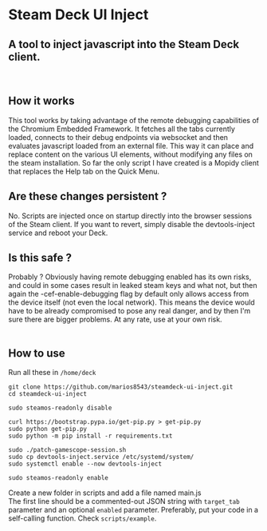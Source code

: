 # Steam Deck UI Inject
## A tool to inject javascript into the Steam Deck client.
&nbsp;
## How it works
This tool works by taking advantage of the remote debugging capabilities of the Chromium Embedded Framework. It fetches all the tabs currently loaded, connects to their debug endpoints via websocket and then evaluates javascript loaded from an external file. This way it can place and replace content on the various UI elements, without modifying any files on the steam installation. So far the only script I have created is a Mopidy client that replaces the Help tab on the Quick Menu.
## Are these changes persistent ?
No. Scripts are injected once on startup directly into the browser sessions of the Steam client. If you want to revert, simply disable the devtools-inject service and reboot your Deck.
## Is this safe ?
Probably ? Obviously having remote debugging enabled has its own risks, and could in some cases result in leaked steam keys and what not, but then again the -cef-enable-debugging flag by default only allows access from the device itself (not even the local network). This means the device would have to be already compromised to pose any real danger, and by then I'm sure there are bigger problems. At any rate, use at your own risk.  
&nbsp;
## How to use
Run all these in `/home/deck`  
  
```
git clone https://github.com/marios8543/steamdeck-ui-inject.git
cd steamdeck-ui-inject

sudo steamos-readonly disable

curl https://bootstrap.pypa.io/get-pip.py > get-pip.py
sudo python get-pip.py
sudo python -m pip install -r requirements.txt

sudo ./patch-gamescope-session.sh
sudo cp devtools-inject.service /etc/systemd/system/
sudo systemctl enable --now devtools-inject

sudo steamos-readonly enable
```

Create a new folder in scripts and add a file named main.js  
The first line should be a commented-out JSON string with `target_tab` parameter and an optional `enabled` parameter.
Preferably, put your code in a self-calling function. Check `scripts/example`.
